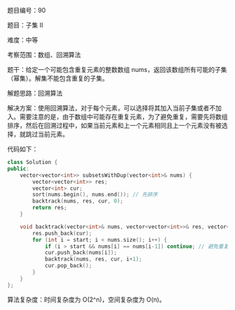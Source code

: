 题目编号：90

题目：子集 II

难度：中等

考察范围：数组、回溯算法

题干：给定一个可能包含重复元素的整数数组 nums，返回该数组所有可能的子集（幂集）。解集不能包含重复的子集。

解题思路：回溯算法

解决方案：使用回溯算法，对于每个元素，可以选择将其加入当前子集或者不加入。需要注意的是，由于数组中可能存在重复元素，为了避免重复，需要先将数组排序，然后在回溯过程中，如果当前元素和上一个元素相同且上一个元素没有被选择，就跳过当前元素。

代码如下：

```cpp
class Solution {
public:
    vector<vector<int>> subsetsWithDup(vector<int>& nums) {
        vector<vector<int>> res;
        vector<int> cur;
        sort(nums.begin(), nums.end()); // 先排序
        backtrack(nums, res, cur, 0);
        return res;
    }

    void backtrack(vector<int>& nums, vector<vector<int>>& res, vector<int>& cur, int start) {
        res.push_back(cur);
        for (int i = start; i < nums.size(); i++) {
            if (i > start && nums[i] == nums[i-1]) continue; // 避免重复
            cur.push_back(nums[i]);
            backtrack(nums, res, cur, i+1);
            cur.pop_back();
        }
    }
};
```

算法复杂度：时间复杂度为 O(2^n)，空间复杂度为 O(n)。